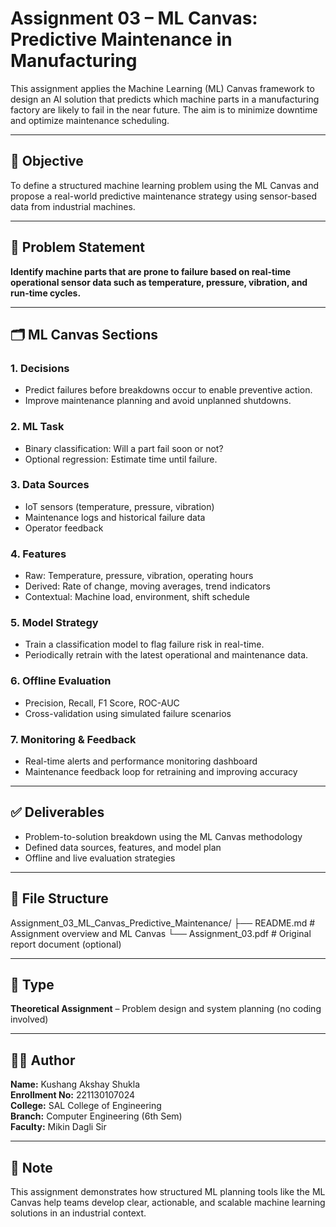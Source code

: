 # Assignment 03 – ML Canvas: Predictive Maintenance in Manufacturing

This assignment applies the Machine Learning (ML) Canvas framework to design an AI solution that predicts which machine parts in a manufacturing factory are likely to fail in the near future. The aim is to minimize downtime and optimize maintenance scheduling.

---

## 🧠 Objective

To define a structured machine learning problem using the ML Canvas and propose a real-world predictive maintenance strategy using sensor-based data from industrial machines.

---

## 🧩 Problem Statement

**Identify machine parts that are prone to failure based on real-time operational sensor data such as temperature, pressure, vibration, and run-time cycles.**

---

## 🗂️ ML Canvas Sections

### 1. **Decisions**
- Predict failures before breakdowns occur to enable preventive action.
- Improve maintenance planning and avoid unplanned shutdowns.

### 2. **ML Task**
- Binary classification: Will a part fail soon or not?
- Optional regression: Estimate time until failure.

### 3. **Data Sources**
- IoT sensors (temperature, pressure, vibration)
- Maintenance logs and historical failure data
- Operator feedback

### 4. **Features**
- Raw: Temperature, pressure, vibration, operating hours
- Derived: Rate of change, moving averages, trend indicators
- Contextual: Machine load, environment, shift schedule

### 5. **Model Strategy**
- Train a classification model to flag failure risk in real-time.
- Periodically retrain with the latest operational and maintenance data.

### 6. **Offline Evaluation**
- Precision, Recall, F1 Score, ROC-AUC
- Cross-validation using simulated failure scenarios

### 7. **Monitoring & Feedback**
- Real-time alerts and performance monitoring dashboard
- Maintenance feedback loop for retraining and improving accuracy

---

## ✅ Deliverables

- Problem-to-solution breakdown using the ML Canvas methodology
- Defined data sources, features, and model plan
- Offline and live evaluation strategies

---

## 📂 File Structure

Assignment_03_ML_Canvas_Predictive_Maintenance/
├── README.md # Assignment overview and ML Canvas
└── Assignment_03.pdf # Original report document (optional)

---

## 📄 Type

**Theoretical Assignment** – Problem design and system planning (no coding involved)

---

## 🧑‍💼 Author

**Name:** Kushang Akshay Shukla  
**Enrollment No:** 221130107024  
**College:** SAL College of Engineering  
**Branch:** Computer Engineering (6th Sem)  
**Faculty:** Mikin Dagli Sir

---

## 📌 Note

This assignment demonstrates how structured ML planning tools like the ML Canvas help teams develop clear, actionable, and scalable machine learning solutions in an industrial context.
